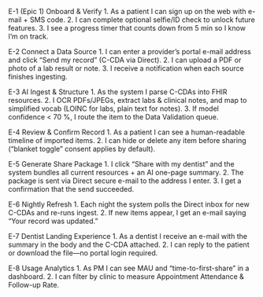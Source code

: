 E-1 (Epic 1)  Onboard & Verify
1.⁠ ⁠As a patient I can sign up on the web with e-mail + SMS code.
2.⁠ ⁠I can complete optional selfie/ID check to unlock future features.
3.⁠ ⁠I see a progress timer that counts down from 5 min so I know I’m on track.

E-2  Connect a Data Source
1.⁠ ⁠I can enter a provider’s portal e-mail address and click “Send my record” (C-CDA via Direct).
2.⁠ ⁠I can upload a PDF or photo of a lab result or note.
3.⁠ ⁠I receive a notification when each source finishes ingesting.

E-3  AI Ingest & Structure
1.⁠ ⁠As the system I parse C-CDAs into FHIR resources.
2.⁠ ⁠I OCR PDFs/JPEGs, extract labs & clinical notes, and map to simplified vocab (LOINC for labs, plain text for notes).
3.⁠ ⁠If model confidence < 70 %, I route the item to the Data Validation queue.

E-4  Review & Confirm Record
1.⁠ ⁠As a patient I can see a human-readable timeline of imported items.
2.⁠ ⁠I can hide or delete any item before sharing (“blanket toggle” consent applies by default).

E-5  Generate Share Package
1.⁠ ⁠I click “Share with my dentist” and the system bundles all current resources + an AI one-page summary.
2.⁠ ⁠The package is sent via Direct secure e-mail to the address I enter.
3.⁠ ⁠I get a confirmation that the send succeeded.

E-6  Nightly Refresh
1.⁠ ⁠Each night the system polls the Direct inbox for new C-CDAs and re-runs ingest.
2.⁠ ⁠If new items appear, I get an e-mail saying “Your record was updated.”

E-7  Dentist Landing Experience
1.⁠ ⁠As a dentist I receive an e-mail with the summary in the body and the C-CDA attached.
2.⁠ ⁠I can reply to the patient or download the file—no portal login required.

E-8  Usage Analytics
1.⁠ ⁠As PM I can see MAU and “time-to-first-share” in a dashboard.
2.⁠ ⁠I can filter by clinic to measure Appointment Attendance & Follow-up Rate.